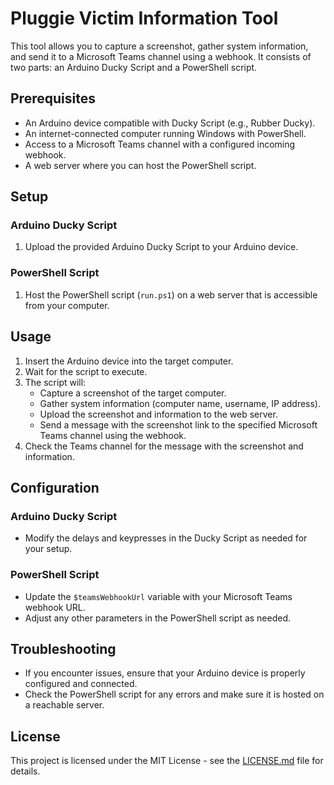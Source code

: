 # Pluggie Victim Information Tool

This tool allows you to capture a screenshot, gather system information, and send it to a Microsoft Teams channel using a webhook. It consists of two parts: an Arduino Ducky Script and a PowerShell script.

## Prerequisites

- An Arduino device compatible with Ducky Script (e.g., Rubber Ducky).
- An internet-connected computer running Windows with PowerShell.
- Access to a Microsoft Teams channel with a configured incoming webhook.
- A web server where you can host the PowerShell script.

## Setup

### Arduino Ducky Script

1. Upload the provided Arduino Ducky Script to your Arduino device.

### PowerShell Script

1. Host the PowerShell script (`run.ps1`) on a web server that is accessible from your computer.

## Usage

1. Insert the Arduino device into the target computer.
2. Wait for the script to execute.
3. The script will:
   - Capture a screenshot of the target computer.
   - Gather system information (computer name, username, IP address).
   - Upload the screenshot and information to the web server.
   - Send a message with the screenshot link to the specified Microsoft Teams channel using the webhook.
4. Check the Teams channel for the message with the screenshot and information.

## Configuration

### Arduino Ducky Script

- Modify the delays and keypresses in the Ducky Script as needed for your setup.

### PowerShell Script

- Update the `$teamsWebhookUrl` variable with your Microsoft Teams webhook URL.
- Adjust any other parameters in the PowerShell script as needed.

## Troubleshooting

- If you encounter issues, ensure that your Arduino device is properly configured and connected.
- Check the PowerShell script for any errors and make sure it is hosted on a reachable server.

## License

This project is licensed under the MIT License - see the [LICENSE.md](LICENSE.md) file for details.
